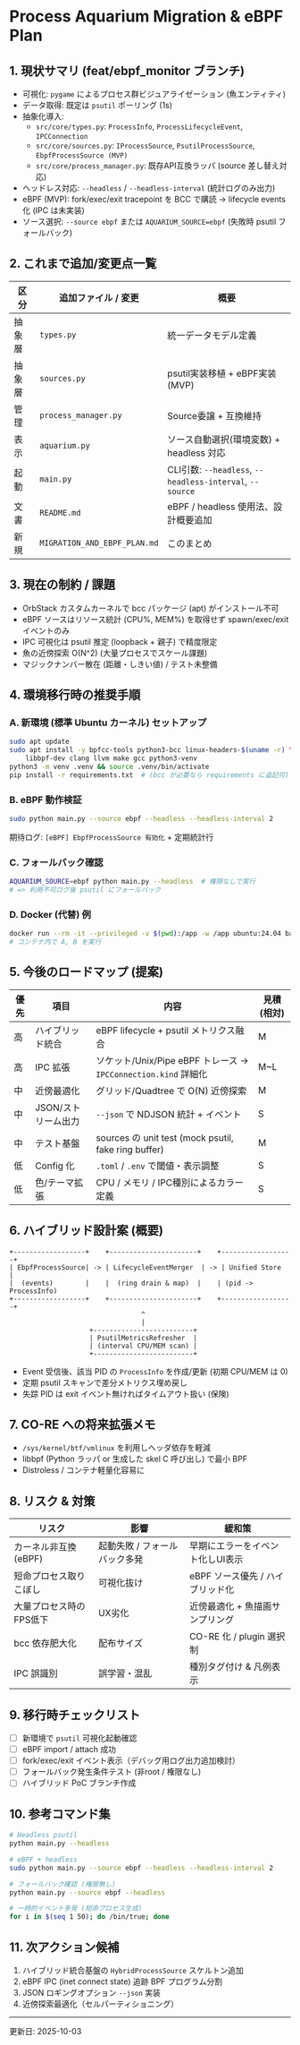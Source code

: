 # Process Aquarium Migration & eBPF Plan

## 1. 現状サマリ (feat/ebpf_monitor ブランチ)
- 可視化: `pygame` によるプロセス群ビジュアライゼーション (魚エンティティ)
- データ取得: 既定は `psutil` ポーリング (1s)
- 抽象化導入:
  - `src/core/types.py`: `ProcessInfo`, `ProcessLifecycleEvent`, `IPCConnection`
  - `src/core/sources.py`: `IProcessSource`, `PsutilProcessSource`, `EbpfProcessSource (MVP)`
  - `src/core/process_manager.py`: 既存API互換ラッパ (source 差し替え対応)
- ヘッドレス対応: `--headless` / `--headless-interval` (統計ログのみ出力)
- eBPF (MVP): fork/exec/exit tracepoint を BCC で購読 → lifecycle events 化 (IPC は未実装)
- ソース選択: `--source ebpf` または `AQUARIUM_SOURCE=ebpf` (失敗時 psutil フォールバック)

## 2. これまで追加/変更点一覧
| 区分 | 追加ファイル / 変更 | 概要 |
|------|---------------------|------|
| 抽象層 | `types.py` | 統一データモデル定義 |
| 抽象層 | `sources.py` | psutil実装移植 + eBPF実装(MVP) |
| 管理 | `process_manager.py` | Source委譲 + 互換維持 |
| 表示 | `aquarium.py` | ソース自動選択(環境変数) + headless 対応 |
| 起動 | `main.py` | CLI引数: `--headless`, `--headless-interval`, `--source` |
| 文書 | `README.md` | eBPF / headless 使用法、設計概要追加 |
| 新規 | `MIGRATION_AND_EBPF_PLAN.md` | このまとめ |

## 3. 現在の制約 / 課題
- OrbStack カスタムカーネルで bcc パッケージ (apt) がインストール不可
- eBPF ソースはリソース統計 (CPU%, MEM%) を取得せず spawn/exec/exit イベントのみ
- IPC 可視化は psutil 推定 (loopback + 親子) で精度限定
- 魚の近傍探索 O(N^2) (大量プロセスでスケール課題)
- マジックナンバー散在 (距離・しきい値) / テスト未整備

## 4. 環境移行時の推奨手順
### A. 新環境 (標準 Ubuntu カーネル) セットアップ
```bash
sudo apt update
sudo apt install -y bpfcc-tools python3-bcc linux-headers-$(uname -r) \
    libbpf-dev clang llvm make gcc python3-venv
python3 -m venv .venv && source .venv/bin/activate
pip install -r requirements.txt  # (bcc が必要なら requirements に追記可)
```

### B. eBPF 動作検証
```bash
sudo python main.py --source ebpf --headless --headless-interval 2
```
期待ログ: `[eBPF] EbpfProcessSource 有効化` + 定期統計行

### C. フォールバック確認
```bash
AQUARIUM_SOURCE=ebpf python main.py --headless  # 権限なしで実行
# => 利用不可ログ後 psutil にフォールバック
```

### D. Docker (代替) 例
```bash
docker run --rm -it --privileged -v $(pwd):/app -w /app ubuntu:24.04 bash
# コンテナ内で A, B を実行
```

## 5. 今後のロードマップ (提案)
| 優先 | 項目 | 内容 | 見積(相対) |
|------|------|------|------------|
| 高 | ハイブリッド統合 | eBPF lifecycle + psutil メトリクス融合 | M |
| 高 | IPC 拡張 | ソケット/Unix/Pipe eBPF トレース → `IPCConnection.kind` 詳細化 | M~L |
| 中 | 近傍最適化 | グリッド/Quadtree で O(N) 近傍探索 | M |
| 中 | JSON/ストリーム出力 | `--json` で NDJSON 統計 + イベント | S |
| 中 | テスト基盤 | sources の unit test (mock psutil, fake ring buffer) | M |
| 低 | Config 化 | `.toml` / `.env` で閾値・表示調整 | S |
| 低 | 色/テーマ拡張 | CPU / メモリ / IPC種別によるカラー定義 | S |

## 6. ハイブリッド設計案 (概要)
```
+------------------+    +----------------------+    +------------------+
| EbpfProcessSource| -> | LifecycleEventMerger  | -> | Unified Store     |
|  (events)        |    |  (ring drain & map)  |    | (pid -> ProcessInfo)
+------------------+    +----------------------+    +------------------+
                                 ^
                                 |
                    +-------------------------+
                    | PsutilMetricsRefresher  |
                    | (interval CPU/MEM scan) |
                    +-------------------------+
```
- Event 受信後、該当 PID の `ProcessInfo` を作成/更新 (初期 CPU/MEM は 0)
- 定期 psutil スキャンで差分メトリクス埋め戻し
- 失踪 PID は exit イベント無ければタイムアウト扱い (保険)

## 7. CO-RE への将来拡張メモ
- `/sys/kernel/btf/vmlinux` を利用しヘッダ依存を軽減
- libbpf (Python ラッパ or 生成した skel C 呼び出し) で最小 BPF
- Distroless / コンテナ軽量化容易に

## 8. リスク & 対策
| リスク | 影響 | 緩和策 |
|--------|------|--------|
| カーネル非互換 (eBPF) | 起動失敗 / フォールバック多発 | 早期にエラーをイベント化しUI表示 |
| 短命プロセス取りこぼし | 可視化抜け | eBPF ソース優先 / ハイブリッド化 | 
| 大量プロセス時のFPS低下 | UX劣化 | 近傍最適化 + 魚描画サンプリング |
| bcc 依存肥大化 | 配布サイズ | CO-RE 化 / plugin 選択制 |
| IPC 誤識別 | 誤学習・混乱 | 種別タグ付け & 凡例表示 |

## 9. 移行時チェックリスト
- [ ] 新環境で `psutil` 可視化起動確認
- [ ] eBPF import / attach 成功
- [ ] fork/exec/exit イベント表示（デバッグ用ログ出力追加検討）
- [ ] フォールバック発生条件テスト (非root / 権限なし)
- [ ] ハイブリッド PoC ブランチ作成

## 10. 参考コマンド集
```bash
# Headless psutil
python main.py --headless

# eBPF + headless
sudo python main.py --source ebpf --headless --headless-interval 2

# フォールバック確認 (権限無し)
python main.py --source ebpf --headless

# 一時的イベント多発 (短命プロセス生成)
for i in $(seq 1 50); do /bin/true; done
```

## 11. 次アクション候補
1. ハイブリッド統合基盤の `HybridProcessSource` スケルトン追加
2. eBPF IPC (inet connect state) 追跡 BPF プログラム分割
3. JSON ロギングオプション `--json` 実装
4. 近傍探索最適化（セルパーティショニング）

---
更新日: 2025-10-03
